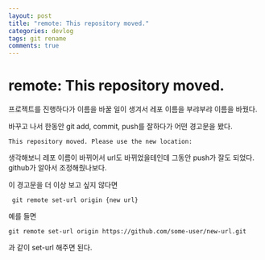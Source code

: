 ```yaml
---
layout: post
title: "remote: This repository moved."
categories: devlog
tags: git rename
comments: true
---
```


# remote: This repository moved.

프로젝트를 진행하다가 이름을 바꿀 일이 생겨서 레포 이름을 부랴부랴 이름을 바꿨다.

바꾸고 나서 한동안 git add, commit, push를 잘하다가 어떤 경고문을 봤다.



`This repository moved. Please use the new location:`

생각해보니 레포 이름이 바뀌어서 url도 바뀌었을테인데 그동안 push가 잘도 되었다. github가 알아서 조정해줬나보다.

이 경고문을 더 이상 보고 싶지 않다면 

` git remote set-url origin {new url}`



예를 들면

`git remote set-url origin https://github.com/some-user/new-url.git`

과 같이 set-url 해주면 된다.